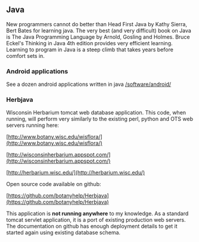 ## Java

New programmers cannot do better than Head First Java by Kathy Sierra, Bert Bates for learning java.  The very best (and very difficult) book on Java is The Java Programming Language by Arnold, Gosling and Holmes.  Bruce Eckel's Thinking in Java 4th edition provides very efficient learning.  Learning to program in Java is a steep climb that takes years before comfort sets in.

### Android applications

See a dozen android applications written in java
[/software/android/](/software/android/)

### Herbjava

Wisconsin Herbarium tomcat web database application.  This code, when running, will perform very similarly to the existing perl, python and OTS web servers running here:

[http://www.botany.wisc.edu/wisflora/](http://www.botany.wisc.edu/wisflora/)

[http://wisconsinherbarium.appspot.com/](http://wisconsinherbarium.appspot.com/)

[http://herbarium.wisc.edu/](http://herbarium.wisc.edu/)

Open source code available on github:

[https://github.com/botanyhelp/Herbjava](https://github.com/botanyhelp/Herbjava)

This application is **not running anywhere** to my knowledge.  As a standard tomcat servlet application, it is a port of existing production web servers.  The documentation on github has enough deployment details to get it started again using existing database schema.  



